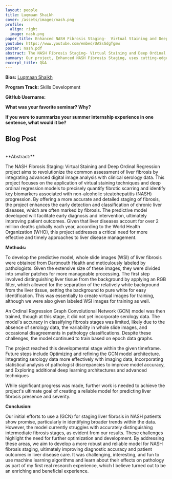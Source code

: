 ```yaml
---
layout: people
title: Luqmaan Shaikh
cover: /assets/images/nash.png
profile:
  align: right
  image: nash.png
paper_title: Enhanced NASH Fibrosis Staging-  Virtual Staining and Deep Ordinal Regression
youtube: https://www.youtube.com/embed/UASsSdgTgmw
poster: nash.pdf
abstract: The NASH Fibrosis Staging- Virtual Staining and Deep Ordinal Regression project aims to revolutionize the common assessment of liver fibrosis by integrating advanced digital image analysis with clinical serology data. This project focuses on the application of virtual staining techniques and deep ordinal regression models to precisely quantify fibrotic scarring and identify key biomarkers associated with non-alcoholic steatohepatitis (NASH) progression. By offering a more accurate and detailed staging of fibrosis, the project enhances the early detection and classification of chronic liver diseases, which are often marked by fibrosis. The predictive model developed  will facilitate early diagnosis and intervention, ultimately improving patient outcomes. Given that liver diseases account for over 2 million deaths globally each year, according to the World Health Organization (WHO), this project addresses a critical need for more effective and timely approaches in liver disease management.
summary: Our project, Enhanced NASH Fibrosis Staging, uses cutting-edge technology to improve the detection and understanding of liver scarring caused by chronic diseases like non-alcoholic steatohepatitis (NASH). By analyzing liver tissue images and medical data, we aim to identify early signs of liver damage, helping doctors diagnose and treat patients more effectively before the disease progresses.
excerpt_title: Q&A
---
```

**Bios:** [Luqmaan Shaikh ](https://jlevy44.github.io/levylab/people/HS_Luqmaan_Shaikh)

**Program Track:** Skills Development

**GitHub Username:**  




**What was your favorite seminar? Why?**  




**If you were to summarize your summer internship experience in one sentence, what would it be?**  



<h2>Blog Post</h2>
<br>
**Abstract:**

The NASH Fibrosis Staging: Virtual Staining and Deep Ordinal Regression
project aims to revolutionize the common assessment of liver fibrosis by
integrating advanced digital image analysis with clinical serology data.
This project focuses on the application of virtual staining techniques
and deep ordinal regression models to precisely quantify fibrotic
scarring and identify key biomarkers associated with non-alcoholic
steatohepatitis (NASH) progression. By offering a more accurate and
detailed staging of fibrosis, the project enhances the early detection
and classification of chronic liver diseases, which are often marked by
fibrosis. The predictive model developed will facilitate early diagnosis
and intervention, ultimately improving patient outcomes. Given that
liver diseases account for over 2 million deaths globally each year,
according to the World Health Organization (WHO), this project addresses
a critical need for more effective and timely approaches to liver
disease management.

**Methods:**

To develop the predictive model, whole slide images (WSI) of liver
fibrosis were obtained from Dartmouth Health and meticulously labeled by
pathologists. Given the extensive size of these images, they were
divided into smaller patches for more manageable processing. The first
step involved distinguishing liver tissue from the background by
applying an RGB filter, which allowed for the separation of the
relatively white background from the liver tissue, setting the
background to pure white for easy identification. This was essentially
to create virtual images for training, although we were also given
labeled WSI images for training as well.

An Ordinal Regression Graph Convolutional Network (GCN) model was then
trained, though at this stage, it did not yet incorporate serology data.
The model\'s accuracy in classifying fibrosis stages was limited, likely
due to the absence of serology data, the variability in whole slide
images, and occasional disagreements in pathology classifications.
Despite these challenges, the model continued to train based on epoch
data graphs.

The project reached this developmental stage within the given timeframe.
Future steps include Optimizing and refining the GCN model architecture.
Integrating serology data more effectively with imaging data,
Incorporating statistical analysis of pathologist discrepancies to
improve model accuracy, and Exploring additional deep learning
architectures and advanced techniques

While significant progress was made, further work is needed to achieve
the project\'s ultimate goal of creating a reliable model for predicting
liver fibrosis presence and severity.

**Conclusion:**

Our initial efforts to use a (GCN) for staging liver fibrosis in NASH
patients show promise, particularly in identifying broader trends within
the data. However, the model currently struggles with accurately
distinguishing intermediate fibrosis stages, as evident from our
results. These challenges highlight the need for further optimization
and development. By addressing these areas, we aim to develop a more
robust and reliable model for NASH fibrosis staging, ultimately
improving diagnostic accuracy and patient outcomes in liver disease
care. It was challenging, interesting, and fun to use machine learning
algorithms and learn about their effects on pathology as part of my
first real research experience, which I believe turned out to be an
enriching and beneficial experience.
